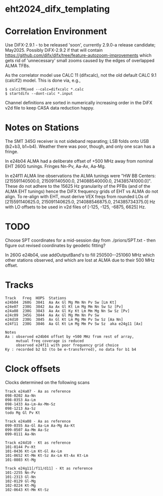 # eht2024_difx_templating

# Correlation Environment

Use DiFX-2.9.1 - to be released 'soon', currently 2.9.0-a release candidate; May2025.
Possibly DiFX-2.9.2 if that will contain https://github.com/difx/difx/tree/feature-autozoom-improvements
which gets rid of 'unnecessary' small zooms caused by the edges of overlapped ALMA TFBs.

As the correlator model use CALC 11 (difxcalc), not the old default CALC 9.1 (calcif2) model.
This is done via, e.g.,
```
$ calcifMixed --calc=difxcalc *.calc
$ startdifx --dont-calc *.input
```

Channel definitions are sorted in numerically increasing order in the DiFX v2d file to keep CASA data reduction happy.


# Notes on Stations

The SMT 345G receiver is not sideband reparating; LSB folds onto USB (b2+b3, b1+b4). Weather there was poor, though, and only one scan has a fringe.

In e24b04 ALMA had a deliberate offset of +500 MHz away from nominal EHT 260G tunings. Fringes Nn-Pv, Aa-Ax, Aa-Mg.

In e24f11 ALMA line observations the ALMA tunings were "HW BB Centers: [215591140500.0, 215091140500.0, 214088540000.0, 214385741000.0]".
These do not adhere to the 15625 Hz granularity of the PFBs (and of the ALMA EHT tunings) hence the DiFX frequency grids of EHT vs ALMA
do not align. To re-align with EHT, must derive VEX freqs from rounded LOs of [215591140625.0, 215091140625.0, 214088546875.0, 214385734375.0] Hz
with LO offsets to be used in v2d files of [-125, -125, -6875, 6625] Hz.


# TODO

Choose SPT coordinates for a mid-session day from ./priors/SPT.txt - then figure out revised coordinates by geodetic fitting?

In 260G e24b04, use addOutputBand's to fill 250500--251060 MHz which other stations observed,
and which are lost at ALMA due to their 500 MHz offset.


# Tracks

```
Track   Freq  HOPS  Stations
e24b04  260G  3841  Aa Ax Gl Mg Mm Nn Pv Sw [Lm Kt]
e24e07  230G  3842  Aa Ax Gl Kt Lm Mg Mm Nn Sw Sz [Pv]
e24a08  230G  3843  Aa Ax Gl Ky Kt Lm Mm Mg Nn Sw Sz [Pv]
e24c09  345G  3844  Aa Ax Gl Mg Mm Nn Pv Sw
e24d10  230G  3845  Ax Gl Kt Lm Mg Mm Pv Sw Sz [Aa Nn]
e24f11  230G  3846  Aa Gl Kt Lm Mg Mm Pv Sw Sz  aka e24g11 [Ax]

Notes
Aa : observed e24b04 offset by +500 MHz from rest of array,
     mutual freq coverage is reduced
     observed e24f11 with poor frequency grid choice
Ky : recorded b2 b3 (to be e-transferred), no data for b1 b4
```

# Clock offsets

Clocks determined on the following scans

```
Track e24a07 - Aa as reference
098-0202 Aa-Nn
098-0353 Aa-Lm
098-1433 Aa-Lm-Ax-Mm-Sz
098-1213 Aa-Sz
todo Mg Gl Pv Kt
```

```
Track e24a08 - Aa as reference
099-0355 Aa-Gl Aa-Lm Aa-Mg Aa-Kt
099-0507 Aa-Mm Aa-Sz
099-0111 Aa-Nn
```

```
Track e24d10 - Kt as reference
101-0144 Pv-Kt
101-0436 Kt-Lm Kt-Gl Ax-Lm
101-0652 Kt-Mm Kt-Sz Ax-Lm Kt-Ax Kt-Lm
101-0803 Kt-Mg
```

```
Track e24g11[/f11/d11] - Kt as reference
101-2255 Nn-Pv
101-2313 Gl-Nn
102-0129 Gl-Mg
102-0224 Kt-Mg
102-0643 Kt-Mm Kt-Sz
```
